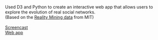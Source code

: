 Used D3 and Python to create an interactive web app that allows users to explore the evolution of real social networks.
<br />
(Based on the <a href="http://realitycommons.media.mit.edu/realitymining.html">Reality Mining data</a> from MIT)
<br /><br />
<a href="https://www.youtube.com/watch?v=5vMvluLGuK8">Screencast</a>
<br />
<a href="http://andrewgarrettreece.com/seenet">Web app</a>
<br /><br />
